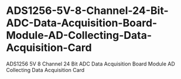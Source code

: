 # ADS1256-5V-8-Channel-24-Bit-ADC-Data-Acquisition-Board-Module-AD-Collecting-Data-Acquisition-Card
ADS1256 5V 8 Channel 24 Bit ADC Data Acquisition Board Module AD Collecting Data Acquisition Card
